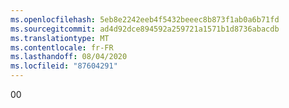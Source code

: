 ```yaml
---
ms.openlocfilehash: 5eb8e2242eeb4f5432beeec8b873f1ab0a6b71fd
ms.sourcegitcommit: ad4d92dce894592a259721a1571b1d8736abacdb
ms.translationtype: MT
ms.contentlocale: fr-FR
ms.lasthandoff: 08/04/2020
ms.locfileid: "87604291"
---
```

<span data-ttu-id="8a1c1-101">0</span><span class="sxs-lookup"><span data-stu-id="8a1c1-101">0</span></span>

